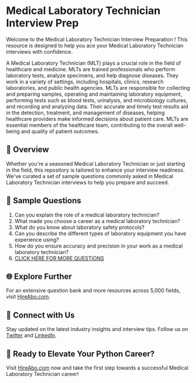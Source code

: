 # Medical Laboratory Technician Interview Prep

Welcome to the Medical Laboratory Technician Interview Preparation ! This resource is designed to help you ace your Medical Laboratory Technician interviews with confidence.

A Medical Laboratory Technician (MLT) plays a crucial role in the field of healthcare and medicine. MLTs are trained professionals who perform laboratory tests, analyze specimens, and help diagnose diseases. They work in a variety of settings, including hospitals, clinics, research laboratories, and public health agencies. MLTs are responsible for collecting and preparing samples, operating and maintaining laboratory equipment, performing tests such as blood tests, urinalysis, and microbiology cultures, and recording and analyzing data. Their accurate and timely test results aid in the detection, treatment, and management of diseases, helping healthcare providers make informed decisions about patient care. MLTs are essential members of the healthcare team, contributing to the overall well-being and quality of patient outcomes.

## 🚀 Overview

Whether you're a seasoned Medical Laboratory Technician or just starting in the field, this repository is tailored to enhance your interview readiness. We've curated a set of sample questions commonly asked in Medical Laboratory Technician interviews to help you prepare and succeed.

## 📝 Sample Questions

1. Can you explain the role of a medical laboratory technician?
2. What made you choose a career as a medical laboratory technician?
3. What do you know about laboratory safety protocols?
4. Can you describe the different types of laboratory equipment you have experience using?
5. How do you ensure accuracy and precision in your work as a medical laboratory technician?
6. [CLICK HERE FOR MORE QUESTIONS](https://hireabo.com/job/2_1_40/Medical%20Laboratory%20Technician)

## 🌐 Explore Further

For an extensive question bank and more resources across 5,000 fields, visit [HireAbo.com](https://www.hireabo.com).

## 📱 Connect with Us

Stay updated on the latest industry insights and interview tips. Follow us on [Twitter](https://twitter.com/hireabo) and [LinkedIn](https://www.linkedin.com/in/hire-abo-3609972a8/).

## 🚀 Ready to Elevate Your Python Career?

Visit [HireAbo.com](https://www.hireabo.com) now and take the first step towards a successful Medical Laboratory Technician career!
